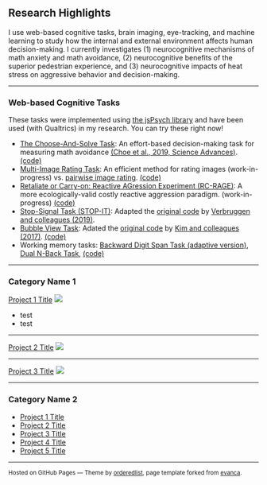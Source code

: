 ## Research Highlights
I use web-based cognitive tasks, brain imaging, eye-tracking, and machine learning to study how the internal and external environment affects human decision-making. I currently investigates (1) neurocognitive mechanisms of math anxiety and math avoidance, (2) neurocognitive benefits of the superior pedestrian experience, and (3) neurocognitive impacts of heat stress on aggressive behavior and decision-making.

---

### Web-based Cognitive Tasks
These tasks were implemented using [the jsPsych library](https://www.jspsych.org/) and have been used (with Qualtrics) in my research. You can try these right now!

* [The Choose-And-Solve Task](https://kywch.github.io/CAST_jsPsych/choose-and-solve-task.html): An effort-based decision-making task for measuring math avoidance [(Choe et al., 2019, Science Advances)](https://advances.sciencemag.org/content/5/11/eaay1062). [(code)](https://github.com/kywch/CAST_jsPsych)
* [Multi-Image Rating Task](https://kywch.github.io/ImageRatingStudy/multi-rating.html): An efficient method for rating images (work-in-progress) vs. [pairwise image rating](https://kywch.github.io/ImageRatingStudy/pair-rating.html). [(code)](https://github.com/kywch/ImageRatingStudy)
* [Retaliate or Carry-on: Reactive AGression Experiment (RC-RAGE)](https://kywch.github.io/RC-RAGE_jsPsych/): A more ecologically-valid costly reactive aggression paradigm. (work-in-progress) [(code)](https://github.com/kywch/RC-RAGE_jsPsych)
* [Stop-Signal Task (STOP-IT)](https://kywch.github.io/RC-RAGE_jsPsych/stop-signal.html): Adapted the [original code]( https://github.com/fredvbrug/STOP-IT) by [Verbruggen and colleagues (2019)](https://elifesciences.org/articles/46323).
* [Bubble View Task](https://kywch.github.io/BubbleView_jsPsych/): Adated the [original code](https://github.com/namwkim/bubbleview) by [Kim and colleagues (2017)](http://bubbleview.namwkim.org/). [(code)](https://github.com/kywch/BubbleView_jsPsych)
* Working memory tasks: [Backward Digit Span Task (adaptive version)](https://kywch.github.io/WorkingMemoryTasks/backward-digit-span-adaptive.html), [Dual N-Back Task](https://kywch.github.io/WorkingMemoryTasks/dual-nback.html), [(code)](https://github.com/kywch/WorkingMemoryTasks)


---

### Category Name 1

[Project 1 Title](/sample_page)
<img src="images/dummy_thumbnail.jpg?raw=true"/>
* test
* test

---
[Project 2 Title](/pdf/sample_presentation.pdf)
<img src="images/dummy_thumbnail.jpg?raw=true"/>

---
[Project 3 Title](http://example.com/)
<img src="images/dummy_thumbnail.jpg?raw=true"/>

---

### Category Name 2

- [Project 1 Title](http://example.com/)
- [Project 2 Title](http://example.com/)
- [Project 3 Title](http://example.com/)
- [Project 4 Title](http://example.com/)
- [Project 5 Title](http://example.com/)




---
<p><small>Hosted on GitHub Pages &mdash; Theme by <a href="https://github.com/orderedlist" target="_blank">orderedlist</a>, 
 page template forked from <a href="https://github.com/evanca/quick-portfolio" target="_blank">evanca</a>.</small></p>
